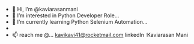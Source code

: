 - 👋 Hi, I’m @kaviarasanmani
- 👀 I’m interested in Python Developer Role...
- 🌱 I’m currently learning Python Selenium Automation...
-
- 📫 reach me @...
  kavikavi41@rocketmail.com
  linkedIn :Kaviarasan Mani

<!---
kaviarasanmani/kaviarasanmani is a ✨ special ✨ repository because its `README.md` (this file) appears on your GitHub profile.
You can click the Preview link to take a look at your changes.
--->
